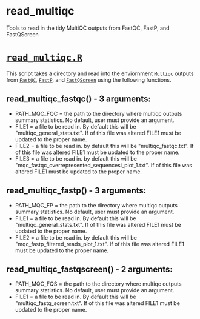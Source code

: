# read_multiqc
Tools to read in the tidy MultiQC outputs from FastQC, FastP, and FastQScreen

# [`read_multiqc.R`](read_multiqc.R)

This script takes a directory and read into the enviornment [`Multiqc`](https://multiqc.info/) outputs from [`FastQC`](https://www.bioinformatics.babraham.ac.uk/projects/fastqc/), [`FastP`](https://github.com/OpenGene/fastp), and [`FastQScreen`](https://www.bioinformatics.babraham.ac.uk/projects/fastq_screen/) using the following functions.

## read_multiqc_fastqc() - 3 arguments: 
* PATH_MQC_FQC = the path to the directory where multiqc outputs summary statistics. No default, user must provide an argument.
* FILE1 = a file to be read in. By default this will be "multiqc_general_stats.txt". If of this file was altered FILE1 must be updated to the proper name.
* FILE2 = a file to be read in. by default this will be "multiqc_fastqc.txt". If of this file was altered FILE1 must be updated to the proper name.
* FILE3 = a file to be read in. by default this will be "mqc_fastqc_overrepresented_sequencesi_plot_1.txt". If of this file was altered FILE1 must be updated to the proper name.
    
## read_multiqc_fastp() - 3 arguments: 
* PATH_MQC_FP = the path to the directory where multiqc outputs summary statistics. No default, user must provide an argument.
* FILE1 = a file to be read in. By default this will be "multiqc_general_stats.txt". If of this file was altered FILE1 must be updated to the proper name.
* FILE2 = a file to be read in. by default this will be "mqc_fastp_filtered_reads_plot_1.txt". If of this file was altered FILE1 must be updated to the proper name.

## read_multiqc_fastqscreen() - 2 arguments: 
* PATH_MQC_FQS = the path to the directory where multiqc outputs summary statistics. No default, user must provide an argument.
* FILE1 = a file to be read in. By default this will be "multiqc_fastq_screen.txt". If of this file was altered FILE1 must be updated to the proper name.
